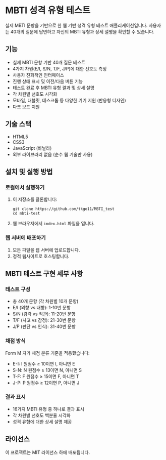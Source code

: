 # MBTI 성격 유형 테스트

실제 MBTI 문항을 기반으로 한 웹 기반 성격 유형 테스트 애플리케이션입니다. 사용자는 40개의 질문에 답변하고 자신의 MBTI 유형과 상세 설명을 확인할 수 있습니다.

## 기능

- 실제 MBTI 문항 기반 40개 질문 테스트
- 4가지 차원(E/I, S/N, T/F, J/P)에 대한 선호도 측정
- 사용자 친화적인 인터페이스
- 진행 상태 표시 및 이전/다음 버튼 기능
- 테스트 완료 후 MBTI 유형 결과 및 상세 설명
- 각 차원별 선호도 시각화
- 모바일, 태블릿, 데스크톱 등 다양한 기기 지원 (반응형 디자인)
- 다크 모드 지원

## 기술 스택

- HTML5
- CSS3
- JavaScript (바닐라)
- 외부 라이브러리 없음 (순수 웹 기술만 사용)

## 설치 및 실행 방법

### 로컬에서 실행하기

1. 이 저장소를 클론합니다:
   ```
   git clone https://github.com/tkgo11/MBTI_test
   cd mbti-test
   ```

2. 웹 브라우저에서 `index.html` 파일을 엽니다.

### 웹 서버에 배포하기

1. 모든 파일을 웹 서버에 업로드합니다.
2. 정적 웹사이트로 호스팅합니다.

## MBTI 테스트 구현 세부 사항

### 테스트 구성

- 총 40개 문항 (각 차원별 10개 문항)
- E/I (외향 vs 내향): 1-10번 문항
- S/N (감각 vs 직관): 11-20번 문항
- T/F (사고 vs 감정): 21-30번 문항
- J/P (판단 vs 인식): 31-40번 문항

### 채점 방식

Form M 자가 채점 분류 기준을 적용했습니다:
- E-I: I 원점수 ≥ 10이면 I, 아니면 E
- S-N: N 원점수 ≥ 13이면 N, 아니면 S
- T-F: F 원점수 ≥ 15이면 F, 아니면 T
- J-P: P 원점수 ≥ 12이면 P, 아니면 J

### 결과 표시

- 16가지 MBTI 유형 중 하나로 결과 표시
- 각 차원별 선호도 백분율 시각화
- 성격 유형에 대한 상세 설명 제공

## 라이선스

이 프로젝트는 MIT 라이선스 하에 배포됩니다.
